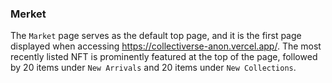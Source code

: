 ### Merket

The `Market` page serves as the default top page, and it is the first page displayed when accessing https://collectiverse-anon.vercel.app/. The most recently listed NFT is prominently featured at the top of the page, followed by 20 items under `New Arrivals` and 20 items under `New Collections`.
